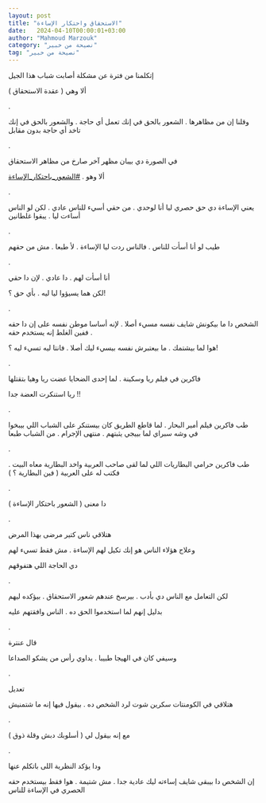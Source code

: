 ```yaml
---
layout: post
title: "الاستحقاق واحتكار الإساءة"
date:   2024-04-10T00:00:01+03:00
author: "Mahmoud Marzouk"
category: "نصيحة من خبير"
tag: "نصيحة من خبير"
---
```



إتكلمنا من فترة عن مشكلة أصابت شباب هذا الجيل

ألا وهي ( عقدة الاستحقاق )

.

وقلنا إن من مظاهرها . الشعور بالحق في إنك تعمل أي حاجة .
والشعور بالحق في إنك تاخد أي حاجة بدون مقابل

.

في الصورة دي بيبان مظهر آخر صارخ من مظاهر
الاستحقاق

ألا وهو .
[<u>\#الشعور\_باحتكار\_الإساءة</u>](https://www.facebook.com/hashtag/%D8%A7%D9%84%D8%B4%D8%B9%D9%88%D8%B1_%D8%A8%D8%A7%D8%AD%D8%AA%D9%83%D8%A7%D8%B1_%D8%A7%D9%84%D8%A5%D8%B3%D8%A7%D8%A1%D8%A9?__eep__=6&__cft__%5b0%5d=AZVL_1PcrvwhYAAu52H8UbC8XivK9nJqoBv7FZ2OaIKsqcrtiH7L--AiIfCEZonvHs1uO_VgfqP8t9YrUCc2BSDMvV2f9JUOPtM7_tScquUq6Yd2iK0QTS83WB0dsbtkMFrl2WunuskXAu5qiCK8WTo5MptKFdLvYo8ArYBa4LocHt34FxRmI3lGboFDDqHqKUE&__tn__=*NK-R)

.

يعني الإساءة دي حق حصري ليا أنا لوحدي . من حقي أسيء
للناس عادي . لكن لو الناس أساءت ليا . يبقوا غلطانين

.

طيب لو أنا أسأت للناس . فالناس ردت ليا الإساءة . لأ طبعا
. مش من حقهم

.

أنا أسأت لهم . دا عادي . لإن دا حقي

لكن هما يسيؤوا ليا ليه . بأي حق ؟!

.

الشخص دا ما بيكونش شايف نفسه مسيء أصلا . لإنه أساسا موطن
نفسه على إن دا حقه . ففين الغلط إنه يستخدم حقه

هوا لما بيشتمك . ما بيعتبرش نفسه بيسيء ليك أصلا . فانتا
ليه تسيء ليه ؟!

.

فاكرين في فيلم ريا وسكينة . لما إحدى الضحايا عضت ريا
وهيا بتقتلها

ريا استنكرت العضة جدا !!

.

طب فاكرين فيلم أمير البحار . لما قاطع الطريق كان بيستنكر
على الشباب اللي بيبخوا في وشه سبراي لما بييجي يثبتهم . منتهى الإجرام .
من الشباب طبعا

.

طب فاكرين حرامي البطاريات اللي لما لقى صاحب العربية واخد
البطارية معاه البيت . فكتب له على العربية ( فين البطارية ؟ )

.

دا معنى ( الشعور باحتكار الإساءة )

.

هتلاقي ناس كتير مرضى بهذا المرض

وعلاج هؤلاء الناس هو إنك تكيل لهم الإساءة . مش فقط تسيء
لهم

دي الحاجة اللي هتفوقهم

.

لكن التعامل مع الناس دي بأدب . بيرسخ عندهم شعور
الاستحقاق . بيؤكده ليهم

بدليل إنهم لما استخدموا الحق ده . الناس وافقتهم
عليه

.

قال عنترة

وسيفي كان في الهيجا طبيبا . يداوي رأس من يشكو
الصداعا

.

تعديل

هتلاقي في الكومنتات سكرين شوت لرد الشخص ده . بيقول فيها
إنه ما شتمنيش

.

مع إنه بيقول لي ( أسلوبك دبش وقلة ذوق )

.

ودا يؤكد النظرية اللى باتكلم عنها

إن الشخص دا بيبقى شايف إساءته ليك عادية جدا . مش شتيمة .
هوا فقط بيستخدم حقه الحصري في الإساءة للناس
